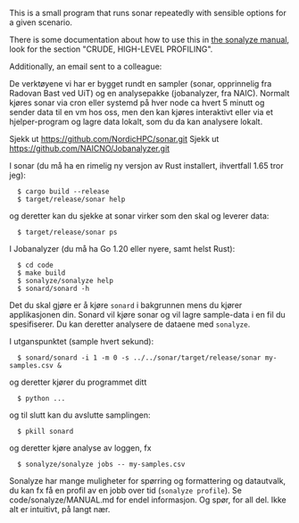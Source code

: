 This is a small program that runs sonar repeatedly with sensible options for a given scenario.

There is some documentation about how to use this in [the sonalyze manual](../sonalyze/MANUAL.md),
look for the section "CRUDE, HIGH-LEVEL PROFILING".

Additionally, an email sent to a colleague:

De verktøyene vi har er bygget rundt en sampler (sonar, opprinnelig fra Radovan Bast ved UiT) og en
analysepakke (jobanalyzer, fra NAIC).  Normalt kjøres sonar via cron eller systemd på hver node ca
hvert 5 minutt og sender data til en vm hos oss, men den kan kjøres interaktivt eller via et
hjelper-program og lagre data lokalt, som du da kan analysere lokalt.

Sjekk ut https://github.com/NordicHPC/sonar.git
Sjekk ut https://github.com/NAICNO/Jobanalyzer.git

I sonar (du må ha en rimelig ny versjon av Rust installert, ihvertfall 1.65 tror jeg):

```
  $ cargo build --release
  $ target/release/sonar help
```

og deretter kan du sjekke at sonar virker som den skal og leverer data:

```
  $ target/release/sonar ps
```

I Jobanalyzer (du må ha Go 1.20 eller nyere, samt helst Rust):

```
  $ cd code
  $ make build
  $ sonalyze/sonalyze help
  $ sonard/sonard -h
```

Det du skal gjøre er å kjøre `sonard` i bakgrunnen mens du kjører applikasjonen din.  Sonard vil
kjøre sonar og vil lagre sample-data i en fil du spesifiserer.  Du kan deretter analysere de dataene
med `sonalyze`.

I utganspunktet (sample hvert sekund):

```
  $ sonard/sonard -i 1 -m 0 -s ../../sonar/target/release/sonar my-samples.csv &
```

og deretter kjører du programmet ditt

```
  $ python ...
```

og til slutt kan du avslutte samplingen:

```
  $ pkill sonard
```

og deretter kjøre analyse av loggen, fx

```
  $ sonalyze/sonalyze jobs -- my-samples.csv
```

Sonalyze har mange muligheter for spørring og formattering og datautvalk, du kan fx få en profil av
en jobb over tid (`sonalyze profile`).  Se code/sonalyze/MANUAL.md for endel informasjon.  Og spør,
for all del.  Ikke alt er intuitivt, på langt nær.
